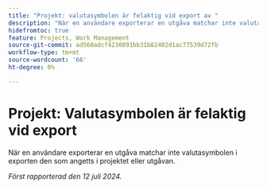 ```yaml
---
title: "Projekt: valutasymbolen är felaktig vid export av "
description: "När en användare exporterar en utgåva matchar inte valutasymbolen i exporten den som angetts i projektet eller utgåvan."
hidefromtoc: true
feature: Projects, Work Management
source-git-commit: ad560adcf4230891bb31b82402d1ac77539d72fb
workflow-type: tm+mt
source-wordcount: '66'
ht-degree: 0%

---
```



# Projekt: Valutasymbolen är felaktig vid export

När en användare exporterar en utgåva matchar inte valutasymbolen i exporten den som angetts i projektet eller utgåvan.

_Först rapporterad den 12 juli 2024._

